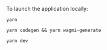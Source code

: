 <!-- # Algebra Integral UI -->

<!-- [Algebra Integral on Holesky](https://integral.algebra.finance) -->

To launch the application locally:

```yarn```

```yarn codegen && yarn wagmi-generate```

```yarn dev```
